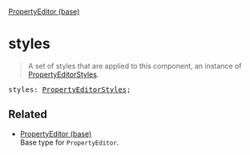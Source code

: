 [PropertyEditor (base)](PropertyEditor_base.md)

# styles

> A set of styles that are applied to this component, an instance of [PropertyEditorStyles](PropertyEditorStyles.md).

<pre class="docgen_signature">styles: <a href="PropertyEditorStyles.md">PropertyEditorStyles</a>;</pre>

## Related

- [<!--{ref:type}-->PropertyEditor (base)](PropertyEditor_base.md) \
    Base type for `PropertyEditor`.
